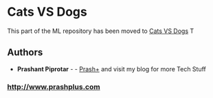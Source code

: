 # Cats VS Dogs

This part of the ML repository has been moved to [Cats VS Dogs](http://github.com/Cats-VS-Dogs)
T

## Authors

* **Prashant Piprotar** - - [Prash+](https://github.com/prashplus)
and visit my blog for more Tech Stuff
### http://www.prashplus.com
